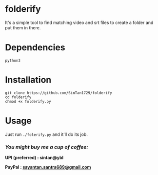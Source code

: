 # folderify

It's a simple tool to find matching video and srt files to create a folder and put them in there.

# Dependencies

`python3`

# Installation

```
git clone https://github.com/SinTan1729/folderify
cd folderify
chmod +x folderify.py
```

# Usage

Just run `./folerify.py` and it'll do its job.

### _You might buy me a cup of coffee:_

**UPI (preferred) : sintan@ybl**

**PayPal : sayantan.santra689@gmail.com** 
